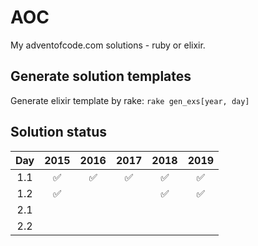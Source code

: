 # AOC

My adventofcode.com solutions - ruby or elixir.

## Generate solution templates

Generate elixir template by rake: `rake gen_exs[year, day]`

## Solution status
| Day | 2015 | 2016 | 2017 | 2018 | 2019 |
| :-: | :--: | :--: | :--: | :--: | :--: |
| 1.1 | ✅   | ✅   | ✅   | ✅  |  ✅    |
| 1.2 | ✅   |      |      | ✅  | ✅      |
| 2.1 |      |      |      |      |       |
| 2.2 |      |      |      |      |       |
